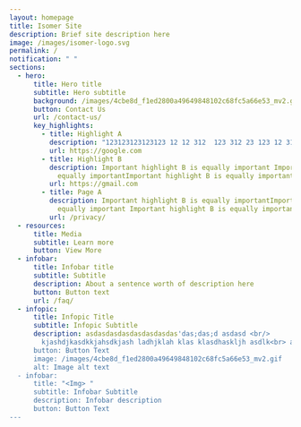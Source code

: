 ```yaml
---
layout: homepage
title: Isomer Site
description: Brief site description here
image: /images/isomer-logo.svg
permalink: /
notification: " "
sections:
  - hero:
      title: Hero title
      subtitle: Hero subtitle
      background: /images/4cbe8d_f1ed2800a49649848102c68fc5a66e53_mv2.gif
      button: Contact Us
      url: /contact-us/
      key_highlights:
        - title: Highlight A
          description: "123123123123123 12 12 312  123 312 23 123 12 312 312 12 "
          url: https://google.com
        - title: Highlight B
          description: Important highlight B is equally important Important highlight B is
            equally importantImportant highlight B is equally important
          url: https://gmail.com
        - title: Page A
          description: Important highlight B is equally importantImportant highlight B is
            equally important Important highlight B is equally important
          url: /privacy/
  - resources:
      title: Media
      subtitle: Learn more
      button: View More
  - infobar:
      title: Infobar title
      subtitle: Subtitle
      description: About a sentence worth of description here
      button: Button text
      url: /faq/
  - infopic:
      title: Infopic Title
      subtitle: Infopic Subtitle
      description: asdasdasdasdasdasdasdas'das;das;d asdasd <br/>
        kjashdjkasdkkjahsdkjash ladhjklah klas klasdhaskljh asdlk<br> asdasd
      button: Button Text
      image: /images/4cbe8d_f1ed2800a49649848102c68fc5a66e53_mv2.gif
      alt: Image alt text
  - infobar:
      title: "<Img> "
      subtitle: Infobar Subtitle
      description: Infobar description
      button: Button Text
---
```

